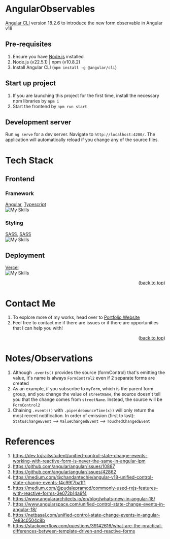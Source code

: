 <a name="readme-top"></a>
# AngularObservables

[Angular CLI](https://github.com/angular/angular-cli) version 18.2.6 to introduce the new form observable in Angular v18

## Pre-requisites
1. Ensure you have [Node.js](https://nodejs.org/en/download) installed
2. Node.js (v22.5.1) | npm (v10.8.2)
3. Install Angular CLI (`npm install -g @angular/cli`)

## Start up project
1. If you are launching this project for the first time, install the necessary npm libraries by `npm i`
2. Start the frontend by `npm run start`

## Development server
Run `ng serve` for a dev server. Navigate to `http://localhost:4200/`. The application will automatically reload if you change any of the source files.

# Tech Stack

## Frontend
### Framework
[Angular](https://angular.dev/tools/cli/setup-local), [Typescript](https://www.typescriptlang.org/) <br>
![My Skills](https://skillicons.dev/icons?i=angular,ts&perline=3)

### Styling
[SASS](https://sass-lang.com/), [SASS](https://www.w3schools.com/css/) <br>
![My Skills](https://skillicons.dev/icons?i=sass,css&perline=3)

## Deployment
[Vercel](https://vercel.com/)<br>
![My Skills](https://skillicons.dev/icons?i=vercel&perline=3)
<p align="right">(<a href="#readme-top">back to top</a>)</p>

# Contact Me
1. To explore more of my works, head over to [Portfolio Website](https://ahloytan.netlify.app)
2. Feel free to contact me if there are issues or if there are opportunities that I can help you with!
<p align="right">(<a href="#readme-top">back to top</a>)</p>

# Notes/Observations
1. Although `.events()` provides the source (formControl) that's emitting the value, it's name is always `FormControl2` even if 2 separate forms are created
2. As an example, if you subscribe to `myForm`, which is the parent form group, and you change the value of `streetName`, the source doesn't tell you that the change comes from `streetName`. Instead, the source will be `FormControl2`
3. Chaining `.events()` with `.pipe(debounceTime(x))` will only return the most recent notification. In order of emission (first to last): `StatusChangeEvent` --> `ValueChangedEvent` --> `TouchedChangedEvent`

# References
1. https://dev.to/railsstudent/unified-control-state-change-events-working-with-reactive-form-is-never-the-same-in-angular-ipm
2. https://github.com/angular/angular/issues/10887
3. https://github.com/angular/angular/issues/42862
4. https://medium.com/@chandantechie/angular-v18-unified-control-state-change-events-f4c99f7ba1f1
5. https://medium.com/@pudalepramod/commonly-used-rxjs-features-with-reactive-forms-3e072b14a9f4
6. https://www.angulararchitects.io/en/blog/whats-new-in-angular-18/
7. https://www.angularspace.com/unified-control-state-change-events-in-angular-18/
8. https://netbasal.com/unified-control-state-change-events-in-angular-7e83c0504c8b
9. https://stackoverflow.com/questions/39142616/what-are-the-practical-differences-between-template-driven-and-reactive-forms
